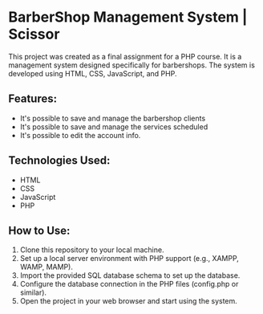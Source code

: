 # BarberShop Management System | Scissor

This project was created as a final assignment for a PHP course. It is a management system designed specifically for barbershops. The system is developed using HTML, CSS, JavaScript, and PHP.

## Features:

- It's possible to save and manage the barbershop clients
- It's possible to save and manage the services scheduled
- It's possible to edit the account info.

## Technologies Used:

- HTML
- CSS
- JavaScript
- PHP

## How to Use:

1. Clone this repository to your local machine.
2. Set up a local server environment with PHP support (e.g., XAMPP, WAMP, MAMP).
3. Import the provided SQL database schema to set up the database.
4. Configure the database connection in the PHP files (config.php or similar).
5. Open the project in your web browser and start using the system.
